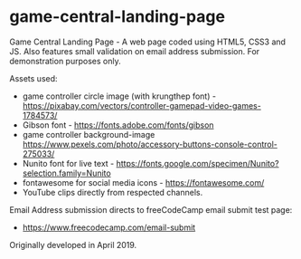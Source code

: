# game-central-landing-page
Game Central Landing Page - A web page coded using HTML5, CSS3 and JS. Also features small validation on email address submission. For demonstration purposes only.

Assets used:
  - game controller circle image (with krungthep font) - https://pixabay.com/vectors/controller-gamepad-video-games-1784573/
  - Gibson font - https://fonts.adobe.com/fonts/gibson
  - game controller background-image https://www.pexels.com/photo/accessory-buttons-console-control-275033/
  - Nunito font for live text - https://fonts.google.com/specimen/Nunito?selection.family=Nunito
  - fontawesome for social media icons - https://fontawesome.com/
  - YouTube clips directly from respected channels.

Email Address submission directs to freeCodeCamp email submit test page:
  - https://www.freecodecamp.com/email-submit

Originally developed in April 2019.
